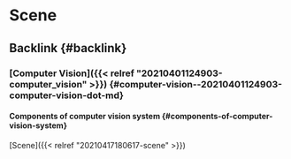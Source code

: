 # Scene


## Backlink {#backlink}


### [Computer Vision]({{< relref "20210401124903-computer_vision" >}}) {#computer-vision--20210401124903-computer-vision-dot-md}


#### Components of computer vision system {#components-of-computer-vision-system}

[Scene]({{< relref "20210417180617-scene" >}})

